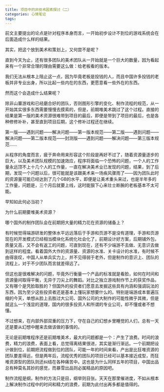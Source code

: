 ```yaml
---
title: 项目中的非技术因素探讨（二）
categories: 心情笔记
tags: 
---
```

前文主要提出的论点是针对程序本身而言，一开始初步设计不到位的游戏系统会在后面造成什么样的结果。

其实，把这个放到美术和策划上，又何尝不是呢？

  

直到今天为止，还有很多团队的美术团队从一开始就是一个巨大的数量，因为看起来有一个非常合理的理由需要这么做：给老板看的版本。

我们无法从根本上阻止这一点，因为毕竟老板是投钱的人，而且中国许多投钱的老板并非专业出身，所以比起一些内在的东西，更愿意看一些外在的东西。

然而这个会造成什么结果呢？

  

除非山寨游戏和已经磨合好的团队，否则图形引擎的变化、制作流程的规范，从一开始其实很多东西需要慢慢去摸索的，但是，前期堆美术跳过了这个过程。直接的结果是第一版的美术资源很难带到项目的最后，即便是带到了项目的最后，也是各种修修补补，甚至直到项目后期，这个修补过程还在继续。

第一版——遇到问题——解决问题——第一版本规范——第二版——遇到问题——解决问题——第二版本规范——封测版——遇到问题——解决问题——第三版本规范……

从程序的角度而言，疲于奔命用来形容这个阶段是再好不过了，随着资源量逐步的巨大，以及美术团队规模的加速效应，程序将面临一个恐怖的问题，一个人的工作量永远顶不上十几个人的工作量，一直在解决美术业已发现的问题，结果，到了后期，发现一个问题以后，很可能就是该跟美术来一场疾风骤雨了——因为团队此时的资源量可能已经达到了几个GB的水平，即便是让美术重头来过，也是半年多的工作量，问题是，三个月后就要上线，这时能狠下心来壮士断腕的老板基本不太可能。

早知如此何必当初？

为什么前期要堆美术资源？

哪个国外的制作团队会在前期把大量的精力花在资源的储备上？

有时候觉得端游研发的整体水平远远落后于手游和页游不是没有道理，手游和页游现在的开发模式已经相当模块化系统化社会化了，前期设计好方案，后期铺外包，质量又高，又不会有返工的问题，可直到现在，还有不少端游不去做、无意识去做到这样的程度。看着国外大作的资源量、资源的水准、关卡设计的水准，有时候不由得哀叹，中国人从单兵实力上，并不见得弱于老外，但是制作的意识上、团队的流程上，对于不少团队而言就差得远了。

但这也是很难解决的问题，毕竟外行衡量一个产品的标准就是看脸，如何在时间和资源量间取得平衡，无异于刀尖上的舞蹈。对比之独立游戏制作节上的获奖作品，又有哪个是凭脸取胜的？但国外的投资者们愿意去发掘这些具有内涵和强调玩法的东西，因为至少这些投资者还是基本上懂玩家想要什么的。特别是端游成本普遍压缩的今天，单想从脸上去胜过大公司、国外公司的大制作的可能性微乎其微，但是就这么一个浅显的道理，国内的很多投资人和所谓的专业公司，却不懂或者不想懂。

不过想来，在内部外部双重的压力下，守在自己的幻想乡里睡觉的人们，总有一天还是要从幻想中醒来去做该做的事情的。

  

无论是前期堆程序还是前期堆美术，最大的问题都是一个：产生了浪费。时间的浪费，精力的浪费，表面上看，总觉得离结果很进，其实是渐行渐远。一个前期把设计做到位，前期把流程做到位的团队，可能一年的时间来看，产出是比狂堆资源的团队要差得远，但是两年后，流程优秀的团队的项目已经可以基本接近成型，而狂堆资源型的团队则还纠结在各种痛苦中。这也是为什么同样五年的项目，中国出品总有种莫名其妙的感觉，而暴雪出品则必属精品的原因吧。

  

制作流程是纲，制作的方法只是目，纲举则目张。天天在那里催进度，不如从根本上解决制作过程中的时间和精力的浪费，前期为此付出再多都是值得的。

  

